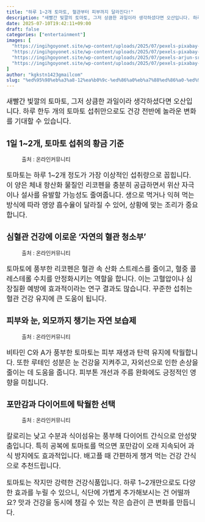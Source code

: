 ```yaml
---
title: "하루 1~2개 토마토, 혈관부터 피부까지 달라진다!"
description: "새빨간 빛깔의 토마토, 그저 상큼한 과일이라 생각하셨다면 오산입니다. 하루 한두 개의 토마토 섭취만으로도 건강 전반에 놀라운 변화를 기대할 수 있습니다."
date: 2025-07-10T19:42:11+09:00
draft: false
categories: ["entertainment"]
images: [
  "https://ingihgoyonet.site/wp-content/uploads/2025/07/pexels-pixabay-209401-1024x756.jpg"
  "https://ingihgoyonet.site/wp-content/uploads/2025/07/pexels-pixabay-273827-1024x616.jpg"
  "https://ingihgoyonet.site/wp-content/uploads/2025/07/pexels-arjun-sreekumar-488757-2006333-1024x683.jpg"
  "https://ingihgoyonet.site/wp-content/uploads/2025/07/pexels-pixabay-185402-1024x678.jpg"
]
author: "kgkstn1423gmailcom"
slug: "%ed%95%98%eb%a3%a8-12%ea%b0%9c-%ed%86%a0%eb%a7%88%ed%86%a0-%ed%98%88%ea%b4%80%eb%b6%80%ed%84%b0-%ed%94%bc%eb%b6%80%ea%b9%8c%ec%a7%80-%eb%8b%ac%eb%9d%bc%ec%a7%84%eb%8b%a4"
---
```


<p style="font-size:18px">새빨간 빛깔의 토마토, 그저 상큼한 과일이라 생각하셨다면 오산입니다. 하루 한두 개의 토마토 섭취만으로도 건강 전반에 놀라운 변화를 기대할 수 있습니다.</p> <h2 >1일 1~2개, 토마토 섭취의 황금 기준</h2> <figure ><img src="https://ingihgoyonet.site/wp-content/uploads/2025/07/pexels-pixabay-209401-1024x756.jpg" alt="" style="aspect-ratio:16/9;object-fit:cover"/><figcaption >출처 : 온라인커뮤니티</figcaption></figure> <p style="font-size:18px">토마토는 하루 1~2개 정도가 가장 이상적인 섭취량으로 꼽힙니다. 이 양은 체내 항산화 물질인 리코펜을 충분히 공급하면서 위산 자극이나 설사를 유발할 가능성도 줄여줍니다. 생으로 먹거나 익혀 먹는 방식에 따라 영양 흡수율이 달라질 수 있어, 상황에 맞는 조리가 중요합니다.</p> <h2 >심혈관 건강에 이로운 ‘자연의 혈관 청소부’</h2> <figure ><img src="https://ingihgoyonet.site/wp-content/uploads/2025/07/pexels-pixabay-273827-1024x616.jpg" alt="" style="aspect-ratio:16/9;object-fit:cover"/><figcaption >출처 : 온라인커뮤니티</figcaption></figure> <p style="font-size:18px">토마토에 풍부한 리코펜은 혈관 속 산화 스트레스를 줄이고, 혈중 콜레스테롤 수치를 안정화시키는 역할을 합니다. 이는 고혈압이나 심장질환 예방에 효과적이라는 연구 결과도 많습니다. 꾸준한 섭취는 혈관 건강 유지에 큰 도움이 됩니다.</p> <h2 >피부와 눈, 외모까지 챙기는 자연 보습제</h2> <figure ><img src="https://ingihgoyonet.site/wp-content/uploads/2025/07/pexels-arjun-sreekumar-488757-2006333-1024x683.jpg" alt="" style="aspect-ratio:16/9;object-fit:cover"/><figcaption >출처 : 온라인커뮤니티</figcaption></figure> <p style="font-size:18px">비타민 C와 A가 풍부한 토마토는 피부 재생과 탄력 유지에 탁월합니다. 또한 루테인 성분은 눈 건강을 지켜주고, 자외선으로 인한 손상을 줄이는 데 도움을 줍니다. 피부톤 개선과 주름 완화에도 긍정적인 영향을 미칩니다.</p> <h2 >포만감과 다이어트에 탁월한 선택</h2> <figure ><img src="https://ingihgoyonet.site/wp-content/uploads/2025/07/pexels-pixabay-185402-1024x678.jpg" alt="" style="aspect-ratio:16/9;object-fit:cover"/><figcaption >출처 : 온라인커뮤니티</figcaption></figure> <p style="font-size:18px">칼로리는 낮고 수분과 식이섬유는 풍부해 다이어트 간식으로 안성맞춤입니다. 특히 공복에 토마토를 먹으면 포만감이 오래 지속되어 과식 방지에도 효과적입니다. 배고플 때 간편하게 챙겨 먹는 건강 간식으로 추천드립니다.</p> <p style="font-size:18px">토마토는 작지만 강력한 건강식품입니다. 하루 1~2개만으로도 다양한 효과를 누릴 수 있으니, 식단에 가볍게 추가해보시는 건 어떨까요? 맛과 건강을 동시에 챙길 수 있는 작은 습관이 큰 변화를 만듭니다.</p>